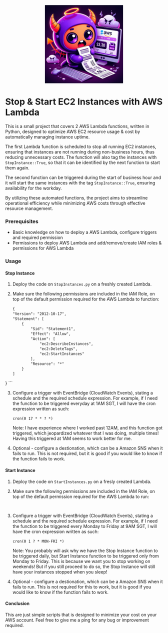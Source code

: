 <div align="center"><img src="resources/banner.jpeg" width="250" height="250"></div>

# Stop & Start EC2 Instances with AWS Lambda

This is a small project that covers 2 AWS Lambda functions, written in Python, designed to optimize AWS EC2 resource usage & cost by automatically managing instance uptime. 

The first Lambda function is scheduled to stop all running EC2 instances, ensuring that instances are not running during non-business hours, thus reducing unnecessary costs. The function will also tag the instances with `StopInstance::True`, so that it can be identified by the next function to start them again.

The second function can be triggered during the start of business hour and it will start the same instances with the tag `StopInstance::True`, ensuring availability for the workday. 

By utilizing these automated functions, the project aims to streamline operational efficiency while minimizing AWS costs through effective resource management.

### Prerequisites

- Basic knowledge on how to deploy a AWS Lambda, configure triggers and required permission
- Permissions to deploy AWS Lambda and add/remove/create IAM roles & permissions for AWS Lambda


### Usage
#### Stop Instance
1. Deploy the code on `StopInstances.py` on a freshly created Lambda.

2. Make sure the following permissions are included in the IAM Role, on top of the default permission required for the AWS Lambda to function:
    ```
    {
    "Version": "2012-10-17",
    "Statement": [
        {
            "Sid": "Statement1",
            "Effect": "Allow",
            "Action": [
                "ec2:DescribeInstances",
                "ec2:DeleteTags",
                "ec2:StartInstances"
            ],
            "Resource": "*"
        }
    ]
}
    ```

3. Configure a trigger with EventBridge (CloudWatch Events), stating a schedule and the required schedule expression. For example, if I need the function to be triggered everyday at 1AM SGT, I will have the cron expression written as such:
    ```
    cron(0 17 * * ? *)
    ```
    Note: I have experience where I worked past 12AM, and this function got triggered, which jeopardized whatever that I was doing, multiple times! Having this triggered at 1AM seems to work better for me.

4. Optional - configure a destionation, which can be a Amazon SNS when it fails to run. This is not required, but it is good if you would like to know if the function fails to work.

#### Start Instance
1. Deploy the code on `StartInstances.py` on a fresly created Lambda.

2. Make sure the following permissions are included in the IAM Role, on top of the default permission required for the AWS Lambda to run:
    ```


3. Configure a trigger with EventBridge (CloudWatch Events), stating a schedule and the required schedule expression. For example, if I need the function to be triggered every Monday to Friday at 9AM SGT, I will have the cron expression written as such:
    ```
    cron(0 1 ? * MON-FRI *)
    ```
    Note: You probably will ask why we have the Stop Instance function to be triggered daily, but Start Instance function to be triggered only from Monday to Friday. This is because we want you to stop working on weekends! But if you still proceed to do so, the Stop Instance will still have your instances stopped when you sleep! 

4. Optional - configure a destionation, which can be a Amazon SNS when it fails to run. This is not required for this to work, but it is good if you would like to know if the function fails to work.


#### Conclusion
This are just simple scripts that is designed to minimize your cost on your AWS account. Feel free to give me a ping for any bug or improvement required.